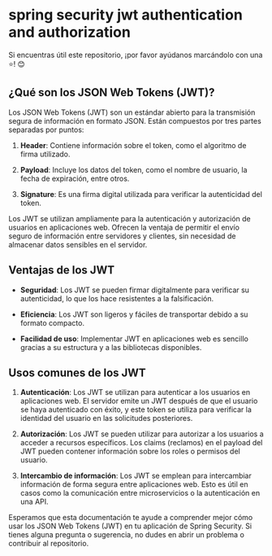 # spring security jwt authentication and authorization

Si encuentras útil este repositorio, ¡por favor ayúdanos marcándolo con una ⭐! 😊

## ¿Qué son los JSON Web Tokens (JWT)?

Los JSON Web Tokens (JWT) son un estándar abierto para la transmisión segura de información en formato JSON. Están compuestos por tres partes separadas por puntos:

1. **Header**: Contiene información sobre el token, como el algoritmo de firma utilizado.

2. **Payload**: Incluye los datos del token, como el nombre de usuario, la fecha de expiración, entre otros.

3. **Signature**: Es una firma digital utilizada para verificar la autenticidad del token.

Los JWT se utilizan ampliamente para la autenticación y autorización de usuarios en aplicaciones web. Ofrecen la ventaja de permitir el envío seguro de información entre servidores y clientes, sin necesidad de almacenar datos sensibles en el servidor.

## Ventajas de los JWT

- **Seguridad**: Los JWT se pueden firmar digitalmente para verificar su autenticidad, lo que los hace resistentes a la falsificación.

- **Eficiencia**: Los JWT son ligeros y fáciles de transportar debido a su formato compacto.

- **Facilidad de uso**: Implementar JWT en aplicaciones web es sencillo gracias a su estructura y a las bibliotecas disponibles.

## Usos comunes de los JWT

1. **Autenticación**: Los JWT se utilizan para autenticar a los usuarios en aplicaciones web. El servidor emite un JWT después de que el usuario se haya autenticado con éxito, y este token se utiliza para verificar la identidad del usuario en las solicitudes posteriores.

2. **Autorización**: Los JWT se pueden utilizar para autorizar a los usuarios a acceder a recursos específicos. Los claims (reclamos) en el payload del JWT pueden contener información sobre los roles o permisos del usuario.

3. **Intercambio de información**: Los JWT se emplean para intercambiar información de forma segura entre aplicaciones web. Esto es útil en casos como la comunicación entre microservicios o la autenticación en una API.





Esperamos que esta documentación te ayude a comprender mejor cómo usar los JSON Web Tokens (JWT) en tu aplicación de Spring Security. Si tienes alguna pregunta o sugerencia, no dudes en abrir un problema o contribuir al repositorio.





